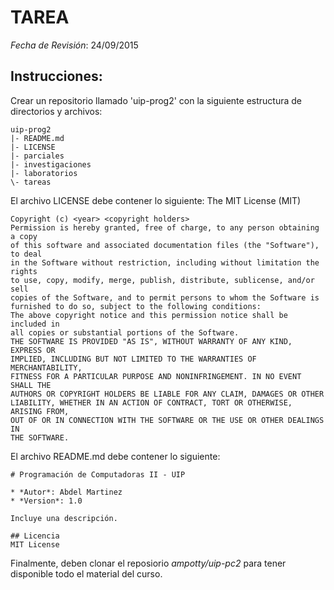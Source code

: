 # TAREA

*Fecha de Revisión*: 24/09/2015

## Instrucciones:
Crear un repositorio llamado 'uip-prog2' con la siguiente estructura de directorios y archivos:

```
uip-prog2
|- README.md
|- LICENSE
|- parciales
|- investigaciones
|- laboratorios
\- tareas
```

El archivo LICENSE debe contener lo siguiente:
The MIT License (MIT)
```
Copyright (c) <year> <copyright holders>
Permission is hereby granted, free of charge, to any person obtaining a copy
of this software and associated documentation files (the "Software"), to deal
in the Software without restriction, including without limitation the rights
to use, copy, modify, merge, publish, distribute, sublicense, and/or sell
copies of the Software, and to permit persons to whom the Software is
furnished to do so, subject to the following conditions:
The above copyright notice and this permission notice shall be included in
all copies or substantial portions of the Software.
THE SOFTWARE IS PROVIDED "AS IS", WITHOUT WARRANTY OF ANY KIND, EXPRESS OR
IMPLIED, INCLUDING BUT NOT LIMITED TO THE WARRANTIES OF MERCHANTABILITY,
FITNESS FOR A PARTICULAR PURPOSE AND NONINFRINGEMENT. IN NO EVENT SHALL THE
AUTHORS OR COPYRIGHT HOLDERS BE LIABLE FOR ANY CLAIM, DAMAGES OR OTHER
LIABILITY, WHETHER IN AN ACTION OF CONTRACT, TORT OR OTHERWISE, ARISING FROM,
OUT OF OR IN CONNECTION WITH THE SOFTWARE OR THE USE OR OTHER DEALINGS IN
THE SOFTWARE.
```

El archivo README.md debe contener lo siguiente:
```
# Programación de Computadoras II - UIP

* *Autor*: Abdel Martinez
* *Version*: 1.0

Incluye una descripción.

## Licencia
MIT License
```

Finalmente, deben clonar el reposiorio *ampotty/uip-pc2* para tener disponible todo el material del curso.
